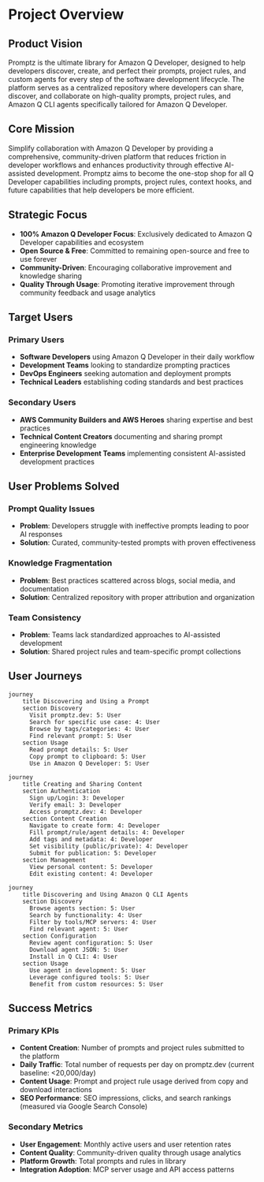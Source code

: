 # Project Overview

## Product Vision

Promptz is the ultimate library for Amazon Q Developer, designed to help developers discover, create, and perfect their prompts, project rules, and custom agents for every step of the software development lifecycle. The platform serves as a centralized repository where developers can share, discover, and collaborate on high-quality prompts, project rules, and Amazon Q CLI agents specifically tailored for Amazon Q Developer.

## Core Mission

Simplify collaboration with Amazon Q Developer by providing a comprehensive, community-driven platform that reduces friction in developer workflows and enhances productivity through effective AI-assisted development. Promptz aims to become the one-stop shop for all Q Developer capabilities including prompts, project rules, context hooks, and future capabilities that help developers be more efficient.

## Strategic Focus

- **100% Amazon Q Developer Focus**: Exclusively dedicated to Amazon Q Developer capabilities and ecosystem
- **Open Source & Free**: Committed to remaining open-source and free to use forever
- **Community-Driven**: Encouraging collaborative improvement and knowledge sharing
- **Quality Through Usage**: Promoting iterative improvement through community feedback and usage analytics

## Target Users

### Primary Users

- **Software Developers** using Amazon Q Developer in their daily workflow
- **Development Teams** looking to standardize prompting practices
- **DevOps Engineers** seeking automation and deployment prompts
- **Technical Leaders** establishing coding standards and best practices

### Secondary Users

- **AWS Community Builders and AWS Heroes** sharing expertise and best practices
- **Technical Content Creators** documenting and sharing prompt engineering knowledge
- **Enterprise Development Teams** implementing consistent AI-assisted development practices

## User Problems Solved

### Prompt Quality Issues

- **Problem**: Developers struggle with ineffective prompts leading to poor AI responses
- **Solution**: Curated, community-tested prompts with proven effectiveness

### Knowledge Fragmentation

- **Problem**: Best practices scattered across blogs, social media, and documentation
- **Solution**: Centralized repository with proper attribution and organization

### Team Consistency

- **Problem**: Teams lack standardized approaches to AI-assisted development
- **Solution**: Shared project rules and team-specific prompt collections

## User Journeys

```mermaid
journey
    title Discovering and Using a Prompt
    section Discovery
      Visit promptz.dev: 5: User
      Search for specific use case: 4: User
      Browse by tags/categories: 4: User
      Find relevant prompt: 5: User
    section Usage
      Read prompt details: 5: User
      Copy prompt to clipboard: 5: User
      Use in Amazon Q Developer: 5: User
```

```mermaid
journey
    title Creating and Sharing Content
    section Authentication
      Sign up/Login: 3: Developer
      Verify email: 3: Developer
      Access promptz.dev: 4: Developer
    section Content Creation
      Navigate to create form: 4: Developer
      Fill prompt/rule/agent details: 4: Developer
      Add tags and metadata: 4: Developer
      Set visibility (public/private): 4: Developer
      Submit for publication: 5: Developer
    section Management
      View personal content: 5: Developer
      Edit existing content: 4: Developer
```

```mermaid
journey
    title Discovering and Using Amazon Q CLI Agents
    section Discovery
      Browse agents section: 5: User
      Search by functionality: 4: User
      Filter by tools/MCP servers: 4: User
      Find relevant agent: 5: User
    section Configuration
      Review agent configuration: 5: User
      Download agent JSON: 5: User
      Install in Q CLI: 4: User
    section Usage
      Use agent in development: 5: User
      Leverage configured tools: 5: User
      Benefit from custom resources: 5: User
```

## Success Metrics

### Primary KPIs

- **Content Creation**: Number of prompts and project rules submitted to the platform
- **Daily Traffic**: Total number of requests per day on promptz.dev (current baseline: <20,000/day)
- **Content Usage**: Prompt and project rule usage derived from copy and download interactions
- **SEO Performance**: SEO impressions, clicks, and search rankings (measured via Google Search Console)

### Secondary Metrics

- **User Engagement**: Monthly active users and user retention rates
- **Content Quality**: Community-driven quality through usage analytics
- **Platform Growth**: Total prompts and rules in library
- **Integration Adoption**: MCP server usage and API access patterns
